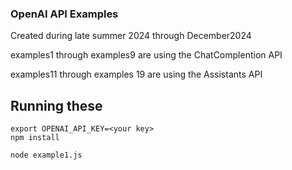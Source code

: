 ### OpenAI API Examples

Created during late summer 2024 through December2024

examples1 through examples9 are using the ChatComplention API

examples11 through examples 19 are using the Assistants API

## Running these

```
export OPENAI_API_KEY=<your key>
npm install

node example1.js
```
